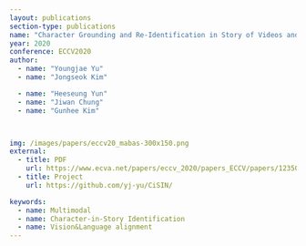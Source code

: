 ```yaml
---
layout: publications
section-type: publications
name: "Character Grounding and Re-Identification in Story of Videos and Text Descriptions"
year: 2020
conference: ECCV2020
author:
  - name: "Youngjae Yu"
  - name: "Jongseok Kim"

  - name: "Heeseung Yun"
  - name: "Jiwan Chung"
  - name: "Gunhee Kim"



img: /images/papers/eccv20_mabas-300x150.png
external:
  - title: PDF
    url: https://www.ecva.net/papers/eccv_2020/papers_ECCV/papers/123500528.pdf
  - title: Project
    url: https://github.com/yj-yu/CiSIN/

keywords:
  - name: Multimodal
  - name: Character-in-Story Identification
  - name: Vision&Language alignment
---
```



